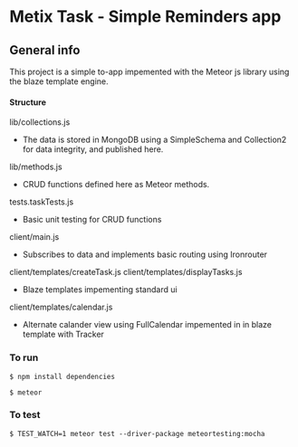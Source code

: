 # Metix Task - Simple Reminders app

## General info
This project is a simple to-app impemented with the Meteor js library using the blaze template engine.

#### Structure

lib/collections.js

  * The data is stored in MongoDB using a SimpleSchema and Collection2 for data integrity, and published here.

lib/methods.js

 * CRUD functions defined here as Meteor methods.


tests.taskTests.js

 * Basic unit testing for CRUD functions


client/main.js

  * Subscribes to data and implements basic routing using Ironrouter

client/templates/createTask.js
client/templates/displayTasks.js

  * Blaze templates impementing standard ui

client/templates/calendar.js

  * Alternate calander view using FullCalendar impemented in in blaze template with Tracker


### To run

`$ npm install dependencies`

`$ meteor`

### To test

`$ TEST_WATCH=1 meteor test --driver-package meteortesting:mocha`


